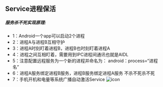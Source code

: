 ## Service进程保活
##### 服务杀不死实现原理:
* 1：Android一个app可以启动2个进程
* 2：进程A与进程B互相守护
* 3：进程A时刻盯着进程B，进程B也时刻盯着进程A
* 4：进程之间互相盯着，需要用到IPC进程间通讯也就是AIDL
* 5：注意配置远程服务为一个新的进程并命名为：
android：process=“进程名”
* 6：进程A服务绑定进程B服务，进程B服务绑定进程A服务
不杀不死杀不死
* 7：手机开机和电量等系统广播自动激活Service
![icon](http://img.blog.csdn.net/20170921181542696?watermark/2/text/aHR0cDovL2Jsb2cuY3Nkbi5uZXQvZmFuZW5xaWFu/font/5a6L5L2T/fontsize/400/fill/I0JBQkFCMA==/dissolve/70/gravity/Center)

